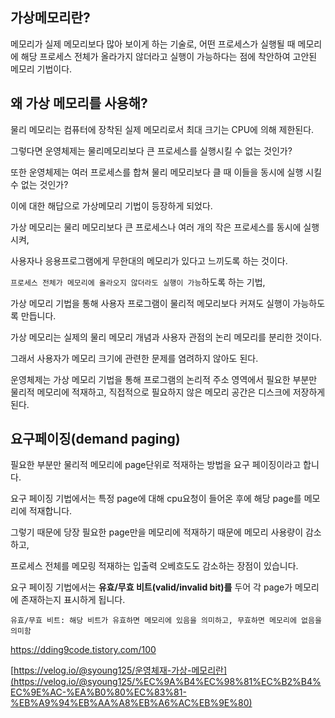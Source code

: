 ## 가상메모리란?

메모리가 실제 메모리보다 많아 보이게 하는 기술로, 어떤 프로세스가 실행될 때 메모리에 해당 프로세스 전체가 올라가지 않더라고 실행이 가능하다는 점에 착안하여 고안된 메모리 기법이다.

## 왜 가상 메모리를 사용해?

물리 메모리는 컴퓨터에 장착된 실제 메모리로서 최대 크기는 CPU에 의해 제한된다.  
  
그렇다면 운영체제는 물리메모리보다 큰 프로세스를 실행시킬 수 없는 것인가?  
  
또한 운영체제는 여러 프로세스를 합쳐 물리 메모리보다 클 때 이들을 동시에 실행 시킬 수 없는 것인가?  
  
이에 대한 해답으로 가상메모리 기법이 등장하게 되었다.  
  
가상 메모리는 물리 메모리보다 큰 프로세스나 여러 개의 작은 프로세스를 동시에 실행시켜,  
  
사용자나 응용프로그램에게 무한대의 메모리가 있다고 느끼도록 하는 것이다.  
  
`프로세스 전체가 메모리에 올라오지 않더라도 실행이 가능`하도록 하는 기법,  
  
가상 메모리 기법을 통해 사용자 프로그램이 물리적 메모리보다 커져도 실행이 가능하도록 만듭니다.  
  
가상 메모리는 실제의 물리 메모리 개념과 사용자 관점의 논리 메모리를 분리한 것이다.   
  
그래서 사용자가 메모리 크기에 관련한 문제를 염려하지 않아도 된다.  
  
운영체제는 가상 메모리 기법을 통해 프로그램의 논리적 주소 영역에서 필요한 부분만 물리적 메모리에 적재하고, 직접적으로 필요하지 않은 메모리 공간은 디스크에 저장하게 된다.  

## 요구페이징(demand paging)

필요한 부분만 물리적 메모리에 page단위로 적재하는 방법을 요구 페이징이라고 합니다.  
  
요구 페이징 기법에서는 특정 page에 대해 cpu요청이 들어온 후에 해당 page를 메모리에 적재합니다.  
  
그렇기 때문에 당장 필요한 page만을 메모리에 적재하기 때문에 메모리 사용량이 감소하고,  
  
프로세스 전체를 메모링 적재하는 입출력 오베흐도도 감소하는 장점이 있습니다.  
  
요구 페이징 기법에서는 **유효/무효 비트(valid/invalid bit)를** 두어 각 page가 메모리에 존재하는지 표시하게 됩니다.  
  
`유효/무효 비트: 해당 비트가 유효하면 메모리에 있음을 의미하고, 무효하면 메모리에 없음을 의미함`  
  
https://dding9code.tistory.com/100

[https://velog.io/@syoung125/운영체재-가상-메모리란](https://velog.io/@syoung125/%EC%9A%B4%EC%98%81%EC%B2%B4%EC%9E%AC-%EA%B0%80%EC%83%81-%EB%A9%94%EB%AA%A8%EB%A6%AC%EB%9E%80)